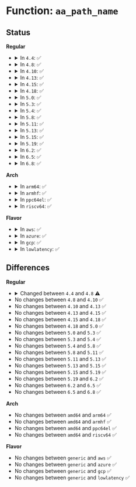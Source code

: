 # Function: <code>aa_path_name</code>

## Status
<b>Regular</b>
<ul>
<li>
<details>
<summary>In <code>4.4</code>: ✅</summary>

```c
int aa_path_name(struct path *path, int flags, char *buffer, const char **name, const char **info, const char *disconnected);
```

**Collision:** Unique Global

**Inline:** No

**Transformation:** False

**Instances:**

```
In security/apparmor/path.c (ffffffff81379820)
Location: security/apparmor/path.c:201
Inline: False
Direct callers:
  - security/apparmor/domain.c:apparmor_bprm_set_creds
  - security/apparmor/file.c:path_name
  - security/apparmor/mount.c:aa_remount
  - security/apparmor/mount.c:aa_bind_mount
  - security/apparmor/mount.c:aa_bind_mount
  - security/apparmor/mount.c:aa_mount_change_type
  - security/apparmor/mount.c:aa_move_mount
  - security/apparmor/mount.c:aa_move_mount
  - security/apparmor/mount.c:aa_new_mount
  - security/apparmor/mount.c:aa_new_mount
  - security/apparmor/mount.c:aa_umount
  - security/apparmor/mount.c:aa_pivotroot
  - security/apparmor/mount.c:aa_pivotroot
```
**Symbols:**

```
ffffffff81379820-ffffffff81379ba9: aa_path_name (STB_GLOBAL)
```
</details>
</li>
<li>
<details>
<summary>In <code>4.8</code>: ✅</summary>

```c
int aa_path_name(const struct path *path, int flags, char *buffer, const char **name, const char **info, const char *disconnected);
```

**Collision:** Unique Global

**Inline:** No

**Transformation:** False

**Instances:**

```
In security/apparmor/path.c (ffffffff813b25d0)
Location: security/apparmor/path.c:201
Inline: False
Direct callers:
  - security/apparmor/domain.c:profile_onexec
  - security/apparmor/domain.c:profile_transition
  - security/apparmor/file.c:path_name
  - security/apparmor/mount.c:build_pivotroot
  - security/apparmor/mount.c:build_pivotroot
  - security/apparmor/mount.c:aa_umount
  - security/apparmor/mount.c:match_mnt
  - security/apparmor/mount.c:match_mnt_path_str
```
**Symbols:**

```
ffffffff813b25d0-ffffffff813b29a5: aa_path_name (STB_GLOBAL)
```
</details>
</li>
<li>
<details>
<summary>In <code>4.10</code>: ✅</summary>

```c
int aa_path_name(const struct path *path, int flags, char *buffer, const char **name, const char **info, const char *disconnected);
```

**Collision:** Unique Global

**Inline:** No

**Transformation:** False

**Instances:**

```
In security/apparmor/path.c (ffffffff813c9790)
Location: security/apparmor/path.c:201
Inline: False
Direct callers:
  - security/apparmor/domain.c:profile_onexec
  - security/apparmor/domain.c:profile_transition
  - security/apparmor/file.c:path_name
  - security/apparmor/mount.c:build_pivotroot
  - security/apparmor/mount.c:build_pivotroot
  - security/apparmor/mount.c:aa_umount
  - security/apparmor/mount.c:match_mnt
  - security/apparmor/mount.c:match_mnt_path_str
```
**Symbols:**

```
ffffffff813c9790-ffffffff813c9b65: aa_path_name (STB_GLOBAL)
```
</details>
</li>
<li>
<details>
<summary>In <code>4.13</code>: ✅</summary>

```c
int aa_path_name(const struct path *path, int flags, char *buffer, const char **name, const char **info, const char *disconnected);
```

**Collision:** Unique Global

**Inline:** No

**Transformation:** False

**Instances:**

```
In security/apparmor/path.c (ffffffff813dee50)
Location: security/apparmor/path.c:201
Inline: False
Direct callers:
  - security/apparmor/domain.c:profile_onexec
  - security/apparmor/domain.c:profile_transition
  - security/apparmor/file.c:path_name
  - security/apparmor/mount.c:build_pivotroot
  - security/apparmor/mount.c:build_pivotroot
  - security/apparmor/mount.c:aa_umount
  - security/apparmor/mount.c:match_mnt_path_str
```
**Symbols:**

```
ffffffff813dee50-ffffffff813df21a: aa_path_name (STB_GLOBAL)
```
</details>
</li>
<li>
<details>
<summary>In <code>4.15</code>: ✅</summary>

```c
int aa_path_name(const struct path *path, int flags, char *buffer, const char **name, const char **info, const char *disconnected);
```

**Collision:** Unique Global

**Inline:** No

**Transformation:** False

**Instances:**

```
In security/apparmor/path.c (ffffffff814057f0)
Location: security/apparmor/path.c:201
Inline: False
Direct callers:
  - security/apparmor/domain.c:profile_onexec
  - security/apparmor/domain.c:profile_transition
  - security/apparmor/file.c:path_name
  - security/apparmor/mount.c:build_pivotroot
  - security/apparmor/mount.c:build_pivotroot
  - security/apparmor/mount.c:aa_umount
  - security/apparmor/mount.c:match_mnt
  - security/apparmor/mount.c:match_mnt_path_str
```
**Symbols:**

```
ffffffff814057f0-ffffffff81405b50: aa_path_name (STB_GLOBAL)
```
</details>
</li>
<li>
<details>
<summary>In <code>4.18</code>: ✅</summary>

```c
int aa_path_name(const struct path *path, int flags, char *buffer, const char **name, const char **info, const char *disconnected);
```

**Collision:** Unique Global

**Inline:** No

**Transformation:** False

**Instances:**

```
In security/apparmor/path.c (ffffffff81436da0)
Location: security/apparmor/path.c:201
Inline: False
Direct callers:
  - security/apparmor/domain.c:profile_onexec
  - security/apparmor/domain.c:profile_transition
  - security/apparmor/mount.c:build_pivotroot
  - security/apparmor/mount.c:build_pivotroot
  - security/apparmor/mount.c:aa_umount
  - security/apparmor/mount.c:match_mnt
  - security/apparmor/mount.c:match_mnt_path_str
```
**Symbols:**

```
ffffffff81436da0-ffffffff8143713f: aa_path_name (STB_GLOBAL)
```
</details>
</li>
<li>
<details>
<summary>In <code>5.0</code>: ✅</summary>

```c
int aa_path_name(const struct path *path, int flags, char *buffer, const char **name, const char **info, const char *disconnected);
```

**Collision:** Unique Global

**Inline:** No

**Transformation:** False

**Instances:**

```
In security/apparmor/path.c (ffffffff81453a00)
Location: security/apparmor/path.c:201
Inline: False
Direct callers:
  - security/apparmor/domain.c:profile_onexec
  - security/apparmor/domain.c:profile_transition
  - security/apparmor/mount.c:build_pivotroot
  - security/apparmor/mount.c:build_pivotroot
  - security/apparmor/mount.c:aa_umount
  - security/apparmor/mount.c:match_mnt
  - security/apparmor/mount.c:match_mnt_path_str
```
**Symbols:**

```
ffffffff81453a00-ffffffff81453d9f: aa_path_name (STB_GLOBAL)
```
</details>
</li>
<li>
<details>
<summary>In <code>5.3</code>: ✅</summary>

```c
int aa_path_name(const struct path *path, int flags, char *buffer, const char **name, const char **info, const char *disconnected);
```

**Collision:** Unique Global

**Inline:** No

**Transformation:** False

**Instances:**

```
In security/apparmor/path.c (ffffffff81481670)
Location: security/apparmor/path.c:197
Inline: False
Direct callers:
  - security/apparmor/domain.c:profile_onexec
  - security/apparmor/domain.c:profile_transition
  - security/apparmor/mount.c:build_pivotroot
  - security/apparmor/mount.c:build_pivotroot
  - security/apparmor/mount.c:aa_umount
  - security/apparmor/mount.c:match_mnt
  - security/apparmor/mount.c:match_mnt_path_str
```
**Symbols:**

```
ffffffff81481670-ffffffff81481714: aa_path_name (STB_GLOBAL)
```
</details>
</li>
<li>
<details>
<summary>In <code>5.4</code>: ✅</summary>

```c
int aa_path_name(const struct path *path, int flags, char *buffer, const char **name, const char **info, const char *disconnected);
```

**Collision:** Unique Global

**Inline:** No

**Transformation:** False

**Instances:**

```
In security/apparmor/path.c (ffffffff8149b3a0)
Location: security/apparmor/path.c:197
Inline: False
Direct callers:
  - security/apparmor/domain.c:profile_onexec
  - security/apparmor/domain.c:profile_transition
  - security/apparmor/mount.c:build_pivotroot
  - security/apparmor/mount.c:build_pivotroot
  - security/apparmor/mount.c:aa_umount
  - security/apparmor/mount.c:match_mnt
  - security/apparmor/mount.c:match_mnt_path_str
```
**Symbols:**

```
ffffffff8149b3a0-ffffffff8149b444: aa_path_name (STB_GLOBAL)
```
</details>
</li>
<li>
<details>
<summary>In <code>5.8</code>: ✅</summary>

```c
int aa_path_name(const struct path *path, int flags, char *buffer, const char **name, const char **info, const char *disconnected);
```

**Collision:** Unique Global

**Inline:** No

**Transformation:** False

**Instances:**

```
In security/apparmor/path.c (ffffffff814f3e00)
Location: security/apparmor/path.c:197
Inline: False
Direct callers:
  - security/apparmor/domain.c:profile_onexec
  - security/apparmor/domain.c:profile_transition
  - security/apparmor/file.c:path_name
  - security/apparmor/mount.c:build_pivotroot
  - security/apparmor/mount.c:build_pivotroot
  - security/apparmor/mount.c:profile_umount
  - security/apparmor/mount.c:match_mnt_path_str
```
**Symbols:**

```
ffffffff814f3e00-ffffffff814f3ea4: aa_path_name (STB_GLOBAL)
```
</details>
</li>
<li>
<details>
<summary>In <code>5.11</code>: ✅</summary>

```c
int aa_path_name(const struct path *path, int flags, char *buffer, const char **name, const char **info, const char *disconnected);
```

**Collision:** Unique Global

**Inline:** No

**Transformation:** False

**Instances:**

```
In security/apparmor/path.c (ffffffff81510f60)
Location: security/apparmor/path.c:197
Inline: False
Direct callers:
  - security/apparmor/domain.c:profile_onexec
  - security/apparmor/domain.c:profile_transition
  - security/apparmor/file.c:path_name
  - security/apparmor/mount.c:build_pivotroot
  - security/apparmor/mount.c:build_pivotroot
  - security/apparmor/mount.c:profile_umount
  - security/apparmor/mount.c:match_mnt_path_str
```
**Symbols:**

```
ffffffff81510f60-ffffffff81511004: aa_path_name (STB_GLOBAL)
```
</details>
</li>
<li>
<details>
<summary>In <code>5.13</code>: ✅</summary>

```c
int aa_path_name(const struct path *path, int flags, char *buffer, const char **name, const char **info, const char *disconnected);
```

**Collision:** Unique Global

**Inline:** No

**Transformation:** False

**Instances:**

```
In security/apparmor/path.c (ffffffff815178e0)
Location: security/apparmor/path.c:197
Inline: False
Direct callers:
  - security/apparmor/domain.c:profile_onexec
  - security/apparmor/domain.c:profile_transition
  - security/apparmor/file.c:path_name
  - security/apparmor/mount.c:build_pivotroot
  - security/apparmor/mount.c:build_pivotroot
  - security/apparmor/mount.c:aa_umount
  - security/apparmor/mount.c:match_mnt_path_str
```
**Symbols:**

```
ffffffff815178e0-ffffffff81517984: aa_path_name (STB_GLOBAL)
```
</details>
</li>
<li>
<details>
<summary>In <code>5.15</code>: ✅</summary>

```c
int aa_path_name(const struct path *path, int flags, char *buffer, const char **name, const char **info, const char *disconnected);
```

**Collision:** Unique Global

**Inline:** No

**Transformation:** False

**Instances:**

```
In security/apparmor/path.c (ffffffff815758e0)
Location: security/apparmor/path.c:197
Inline: False
Direct callers:
  - security/apparmor/domain.c:profile_onexec
  - security/apparmor/domain.c:profile_transition
  - security/apparmor/file.c:path_name
  - security/apparmor/mount.c:build_pivotroot
  - security/apparmor/mount.c:build_pivotroot
  - security/apparmor/mount.c:aa_umount
  - security/apparmor/mount.c:match_mnt_path_str
```
**Symbols:**

```
ffffffff815758e0-ffffffff81575984: aa_path_name (STB_GLOBAL)
```
</details>
</li>
<li>
<details>
<summary>In <code>5.19</code>: ✅</summary>

```c
int aa_path_name(const struct path *path, int flags, char *buffer, const char **name, const char **info, const char *disconnected);
```

**Collision:** Unique Global

**Inline:** No

**Transformation:** False

**Instances:**

```
In security/apparmor/path.c (ffffffff816133c0)
Location: security/apparmor/path.c:197
Inline: False
Direct callers:
  - security/apparmor/domain.c:profile_onexec
  - security/apparmor/domain.c:profile_transition
  - security/apparmor/file.c:path_name
  - security/apparmor/mount.c:build_pivotroot
  - security/apparmor/mount.c:build_pivotroot
  - security/apparmor/mount.c:profile_umount
  - security/apparmor/mount.c:match_mnt_path_str
```
**Symbols:**

```
ffffffff816133c0-ffffffff81613474: aa_path_name (STB_GLOBAL)
```
</details>
</li>
<li>
<details>
<summary>In <code>6.2</code>: ✅</summary>

```c
int aa_path_name(const struct path *path, int flags, char *buffer, const char **name, const char **info, const char *disconnected);
```

**Collision:** Unique Global

**Inline:** No

**Transformation:** False

**Instances:**

```
In security/apparmor/path.c (ffffffff816c6020)
Location: security/apparmor/path.c:197
Inline: False
Direct callers:
  - security/apparmor/domain.c:profile_onexec
  - security/apparmor/domain.c:profile_transition
  - security/apparmor/file.c:path_name
  - security/apparmor/mount.c:build_pivotroot
  - security/apparmor/mount.c:build_pivotroot
  - security/apparmor/mount.c:profile_umount
  - security/apparmor/mount.c:match_mnt_path_str
```
**Symbols:**

```
ffffffff816c6020-ffffffff816c60d4: aa_path_name (STB_GLOBAL)
```
</details>
</li>
<li>
<details>
<summary>In <code>6.5</code>: ✅</summary>

```c
int aa_path_name(const struct path *path, int flags, char *buffer, const char **name, const char **info, const char *disconnected);
```

**Collision:** Unique Global

**Inline:** No

**Transformation:** False

**Instances:**

```
In security/apparmor/path.c (ffffffff816fedf0)
Location: security/apparmor/path.c:197
Inline: False
Direct callers:
  - security/apparmor/domain.c:profile_onexec
  - security/apparmor/domain.c:profile_transition
  - security/apparmor/file.c:path_name
  - security/apparmor/mount.c:build_pivotroot
  - security/apparmor/mount.c:build_pivotroot
  - security/apparmor/mount.c:profile_umount
  - security/apparmor/mount.c:match_mnt_path_str
```
**Symbols:**

```
ffffffff816fedf0-ffffffff816feea4: aa_path_name (STB_GLOBAL)
```
</details>
</li>
<li>
<details>
<summary>In <code>6.8</code>: ✅</summary>

```c
int aa_path_name(const struct path *path, int flags, char *buffer, const char **name, const char **info, const char *disconnected);
```

**Collision:** Unique Global

**Inline:** No

**Transformation:** False

**Instances:**

```
In security/apparmor/path.c (ffffffff8173c380)
Location: security/apparmor/path.c:197
Inline: False
Direct callers:
  - security/apparmor/domain.c:profile_onexec
  - security/apparmor/domain.c:profile_transition
  - security/apparmor/file.c:path_name
  - security/apparmor/mount.c:build_pivotroot
  - security/apparmor/mount.c:build_pivotroot
  - security/apparmor/mount.c:profile_umount
  - security/apparmor/mount.c:match_mnt_path_str
```
**Symbols:**

```
ffffffff8173c380-ffffffff8173c434: aa_path_name (STB_GLOBAL)
```
</details>
</li>
</ul>
<b>Arch</b>
<ul>
<li>
<details>
<summary>In <code>arm64</code>: ✅</summary>

```c
int aa_path_name(const struct path *path, int flags, char *buffer, const char **name, const char **info, const char *disconnected);
```

**Collision:** Unique Global

**Inline:** No

**Transformation:** False

**Instances:**

```
In security/apparmor/path.c (ffff800010591680)
Location: security/apparmor/path.c:197
Inline: False
Direct callers:
  - security/apparmor/domain.c:profile_transition
  - security/apparmor/mount.c:build_pivotroot
  - security/apparmor/mount.c:build_pivotroot
  - security/apparmor/mount.c:aa_umount
  - security/apparmor/mount.c:match_mnt
  - security/apparmor/mount.c:match_mnt_path_str
```
**Symbols:**

```
ffff800010591680-ffff800010591774: aa_path_name (STB_GLOBAL)
```
</details>
</li>
<li>
<details>
<summary>In <code>armhf</code>: ✅</summary>

```c
int aa_path_name(const struct path *path, int flags, char *buffer, const char **name, const char **info, const char *disconnected);
```

**Collision:** Unique Global

**Inline:** No

**Transformation:** False

**Instances:**

```
In security/apparmor/path.c (c07422f4)
Location: security/apparmor/path.c:197
Inline: False
Direct callers:
  - security/apparmor/domain.c:profile_onexec
  - security/apparmor/domain.c:profile_transition
  - security/apparmor/file.c:path_name
  - security/apparmor/mount.c:build_pivotroot
  - security/apparmor/mount.c:build_pivotroot
  - security/apparmor/mount.c:aa_umount
  - security/apparmor/mount.c:match_mnt
  - security/apparmor/mount.c:match_mnt_path_str
```
**Symbols:**

```
c07422f4-c07423c4: aa_path_name (STB_GLOBAL)
```
</details>
</li>
<li>
<details>
<summary>In <code>ppc64el</code>: ✅</summary>

```c
int aa_path_name(const struct path *path, int flags, char *buffer, const char **name, const char **info, const char *disconnected);
```

**Collision:** Unique Global

**Inline:** No

**Transformation:** False

**Instances:**

```
In security/apparmor/path.c (c000000000705340)
Location: security/apparmor/path.c:197
Inline: False
Direct callers:
  - security/apparmor/domain.c:profile_transition
  - security/apparmor/mount.c:build_pivotroot
  - security/apparmor/mount.c:build_pivotroot
  - security/apparmor/mount.c:aa_umount
  - security/apparmor/mount.c:match_mnt
  - security/apparmor/mount.c:match_mnt_path_str
```
**Symbols:**

```
c000000000705340-c000000000705448: aa_path_name (STB_GLOBAL)
```
</details>
</li>
<li>
<details>
<summary>In <code>riscv64</code>: ✅</summary>

```c
int aa_path_name(const struct path *path, int flags, char *buffer, const char **name, const char **info, const char *disconnected);
```

**Collision:** Unique Global

**Inline:** No

**Transformation:** False

**Instances:**

```
In security/apparmor/path.c (ffffffe0003deff6)
Location: security/apparmor/path.c:197
Inline: False
Direct callers:
  - security/apparmor/domain.c:profile_transition
  - security/apparmor/mount.c:build_pivotroot
  - security/apparmor/mount.c:build_pivotroot
  - security/apparmor/mount.c:aa_umount
  - security/apparmor/mount.c:match_mnt
  - security/apparmor/mount.c:match_mnt_path_str
```
**Symbols:**

```
ffffffe0003deff6-ffffffe0003df09a: aa_path_name (STB_GLOBAL)
```
</details>
</li>
</ul>
<b>Flavor</b>
<ul>
<li>
<details>
<summary>In <code>aws</code>: ✅</summary>

```c
int aa_path_name(const struct path *path, int flags, char *buffer, const char **name, const char **info, const char *disconnected);
```

**Collision:** Unique Global

**Inline:** No

**Transformation:** False

**Instances:**

```
In security/apparmor/path.c (ffffffff81493980)
Location: security/apparmor/path.c:197
Inline: False
Direct callers:
  - security/apparmor/domain.c:profile_onexec
  - security/apparmor/domain.c:profile_transition
  - security/apparmor/mount.c:build_pivotroot
  - security/apparmor/mount.c:build_pivotroot
  - security/apparmor/mount.c:aa_umount
  - security/apparmor/mount.c:match_mnt
  - security/apparmor/mount.c:match_mnt_path_str
```
**Symbols:**

```
ffffffff81493980-ffffffff81493a24: aa_path_name (STB_GLOBAL)
```
</details>
</li>
<li>
<details>
<summary>In <code>azure</code>: ✅</summary>

```c
int aa_path_name(const struct path *path, int flags, char *buffer, const char **name, const char **info, const char *disconnected);
```

**Collision:** Unique Global

**Inline:** No

**Transformation:** False

**Instances:**

```
In security/apparmor/path.c (ffffffff814843a0)
Location: security/apparmor/path.c:197
Inline: False
Direct callers:
  - security/apparmor/domain.c:profile_onexec
  - security/apparmor/domain.c:profile_transition
  - security/apparmor/mount.c:build_pivotroot
  - security/apparmor/mount.c:build_pivotroot
  - security/apparmor/mount.c:aa_umount
  - security/apparmor/mount.c:match_mnt
  - security/apparmor/mount.c:match_mnt_path_str
```
**Symbols:**

```
ffffffff814843a0-ffffffff81484444: aa_path_name (STB_GLOBAL)
```
</details>
</li>
<li>
<details>
<summary>In <code>gcp</code>: ✅</summary>

```c
int aa_path_name(const struct path *path, int flags, char *buffer, const char **name, const char **info, const char *disconnected);
```

**Collision:** Unique Global

**Inline:** No

**Transformation:** False

**Instances:**

```
In security/apparmor/path.c (ffffffff8148fa20)
Location: security/apparmor/path.c:197
Inline: False
Direct callers:
  - security/apparmor/domain.c:profile_onexec
  - security/apparmor/domain.c:profile_transition
  - security/apparmor/mount.c:build_pivotroot
  - security/apparmor/mount.c:build_pivotroot
  - security/apparmor/mount.c:aa_umount
  - security/apparmor/mount.c:match_mnt
  - security/apparmor/mount.c:match_mnt_path_str
```
**Symbols:**

```
ffffffff8148fa20-ffffffff8148fac4: aa_path_name (STB_GLOBAL)
```
</details>
</li>
<li>
<details>
<summary>In <code>lowlatency</code>: ✅</summary>

```c
int aa_path_name(const struct path *path, int flags, char *buffer, const char **name, const char **info, const char *disconnected);
```

**Collision:** Unique Global

**Inline:** No

**Transformation:** False

**Instances:**

```
In security/apparmor/path.c (ffffffff814a7930)
Location: security/apparmor/path.c:197
Inline: False
Direct callers:
  - security/apparmor/domain.c:profile_onexec
  - security/apparmor/domain.c:profile_transition
  - security/apparmor/mount.c:build_pivotroot
  - security/apparmor/mount.c:build_pivotroot
  - security/apparmor/mount.c:aa_umount
  - security/apparmor/mount.c:match_mnt
  - security/apparmor/mount.c:match_mnt_path_str
```
**Symbols:**

```
ffffffff814a7930-ffffffff814a79d4: aa_path_name (STB_GLOBAL)
```
</details>
</li>
</ul>

## Differences
<b>Regular</b>
<ul>
<li>
<details>
<summary>Changed between <code>4.4</code> and <code>4.8</code> ⚠️</summary>
<ul>
<li>
<b>Param type changed. </b>
<code>struct path *path</code> ➡️ <code>const struct path *path</code>
</li>
</ul>
</details>
</li>
<li>
No changes between <code>4.8</code> and <code>4.10</code> ✅
</li>
<li>
No changes between <code>4.10</code> and <code>4.13</code> ✅
</li>
<li>
No changes between <code>4.13</code> and <code>4.15</code> ✅
</li>
<li>
No changes between <code>4.15</code> and <code>4.18</code> ✅
</li>
<li>
No changes between <code>4.18</code> and <code>5.0</code> ✅
</li>
<li>
No changes between <code>5.0</code> and <code>5.3</code> ✅
</li>
<li>
No changes between <code>5.3</code> and <code>5.4</code> ✅
</li>
<li>
No changes between <code>5.4</code> and <code>5.8</code> ✅
</li>
<li>
No changes between <code>5.8</code> and <code>5.11</code> ✅
</li>
<li>
No changes between <code>5.11</code> and <code>5.13</code> ✅
</li>
<li>
No changes between <code>5.13</code> and <code>5.15</code> ✅
</li>
<li>
No changes between <code>5.15</code> and <code>5.19</code> ✅
</li>
<li>
No changes between <code>5.19</code> and <code>6.2</code> ✅
</li>
<li>
No changes between <code>6.2</code> and <code>6.5</code> ✅
</li>
<li>
No changes between <code>6.5</code> and <code>6.8</code> ✅
</li>
</ul>
<b>Arch</b>
<ul>
<li>
No changes between <code>amd64</code> and <code>arm64</code> ✅
</li>
<li>
No changes between <code>amd64</code> and <code>armhf</code> ✅
</li>
<li>
No changes between <code>amd64</code> and <code>ppc64el</code> ✅
</li>
<li>
No changes between <code>amd64</code> and <code>riscv64</code> ✅
</li>
</ul>
<b>Flavor</b>
<ul>
<li>
No changes between <code>generic</code> and <code>aws</code> ✅
</li>
<li>
No changes between <code>generic</code> and <code>azure</code> ✅
</li>
<li>
No changes between <code>generic</code> and <code>gcp</code> ✅
</li>
<li>
No changes between <code>generic</code> and <code>lowlatency</code> ✅
</li>
</ul>
